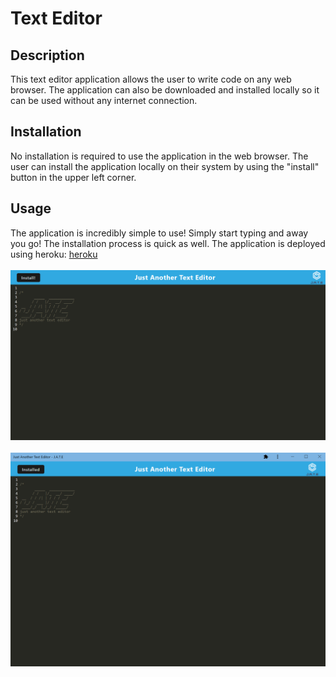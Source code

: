 # Text Editor

## Description
This text editor application allows the user to write code on any web browser. The application can also be downloaded and installed locally so it can be used without any internet connection.

## Installation
No installation is required to use the application in the web browser. The user can install the application locally on their system by using the "install" button in the upper left corner.

## Usage
The application is incredibly simple to use! Simply start typing and away you go! The installation process is quick as well. The application is deployed using heroku: [heroku](https://nameless-journey-88318.herokuapp.com/)
</br>
</br>
![browser](./screenshots/browser.PNG)
</br>
</br>
![application](./screenshots/application.PNG)

